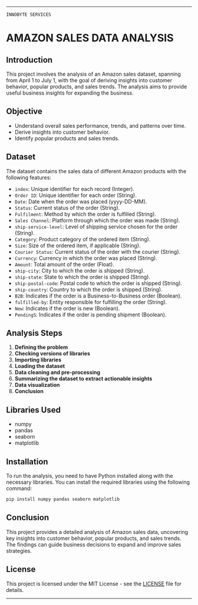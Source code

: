 ---
`INNOBYTE SERVICES`
# AMAZON SALES DATA ANALYSIS

## Introduction
This project involves the analysis of an Amazon sales dataset, spanning from April 1 to July 1, with the goal of deriving insights into customer behavior, popular products, and sales trends. The analysis aims to provide useful business insights for expanding the business.

## Objective
- Understand overall sales performance, trends, and patterns over time.
- Derive insights into customer behavior.
- Identify popular products and sales trends.

## Dataset
The dataset contains the sales data of different Amazon products with the following features:

- `index`: Unique identifier for each record (Integer).
- `Order ID`: Unique identifier for each order (String).
- `Date`: Date when the order was placed (yyyy-DD-MM).
- `Status`: Current status of the order (String).
- `Fulfilment`: Method by which the order is fulfilled (String).
- `Sales Channel`: Platform through which the order was made (String).
- `ship-service-level`: Level of shipping service chosen for the order (String).
- `Category`: Product category of the ordered item (String).
- `Size`: Size of the ordered item, if applicable (String).
- `Courier Status`: Current status of the order with the courier (String).
- `Currency`: Currency in which the order was placed (String).
- `Amount`: Total amount of the order (Float).
- `ship-city`: City to which the order is shipped (String).
- `ship-state`: State to which the order is shipped (String).
- `ship-postal-code`: Postal code to which the order is shipped (String).
- `ship-country`: Country to which the order is shipped (String).
- `B2B`: Indicates if the order is a Business-to-Business order (Boolean).
- `fulfilled-by`: Entity responsible for fulfilling the order (String).
- `New`: Indicates if the order is new (Boolean).
- `PendingS`: Indicates if the order is pending shipment (Boolean).

## Analysis Steps
1. **Defining the problem**
2. **Checking versions of libraries**
3. **Importing libraries**
4. **Loading the dataset**
5. **Data cleaning and pre-processing**
6. **Summarizing the dataset to extract actionable insights**
7. **Data visualization**
8. **Conclusion**

## Libraries Used
- numpy
- pandas
- seaborn
- matplotlib

## Installation
To run the analysis, you need to have Python installed along with the necessary libraries. You can install the required libraries using the following command:

```bash
pip install numpy pandas seaborn matplotlib
```


## Conclusion
This project provides a detailed analysis of Amazon sales data, uncovering key insights into customer behavior, popular products, and sales trends. The findings can guide business decisions to expand and improve sales strategies.

## License
This project is licensed under the MIT License - see the [LICENSE](https://github.com/RajDeep-Chakravorty/INNOBYTE-SERVICES-DATA-ANALYST-INTERNSHIP/blob/main/LICENSE) file for details.

-----------
